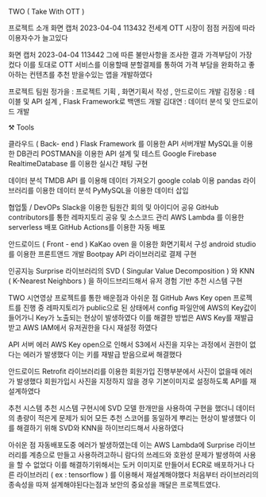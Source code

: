 TWO ( Take With OTT )


프로젝트 소개
화면 캡처 2023-04-04 113432 전세계 OTT 시장이 점점 커짐에 따라 이용자수가 늘고있다

화면 캡처 2023-04-04 113442 그에 따른 불만사항을 조사한 결과 가격부담이 가장 컸다
이를 토대로 OTT 서비스를 이용할때 분할결제를 통하여 가격 부담을 완화하고
좋아하는 컨텐츠를 추천 받을수있는 앱을 개발하였다

프로젝트 팀원
정가을 : 프로젝트 기획 , 화면기획서 작성 , 안드로이드 개발
김정웅 : 테이블 및 API 설계 , Flask Framework로 백앤드 개발
김대연 : 데이터 분석 및 안드로이드 개발

⚒️ Tools
   
   

클라우드 ( Back- end )
Flask Framework 를 이용한 API 서버개발
MySQL을 이용한 DB관리
POSTMAN을 이용한 API 설계 및 테스트
Google Firebase RealtimeDatabase 를 이용한 실시간 채팅 구현

데이터 분석
TMDB API 를 이용해 데이터 가져오기
google colab 이용
pandas 라이브러리를 이용한 데이터 분석
PyMySQL을 이용한 데이터 삽입

협업툴 / DevOPs
Slack을 이용한 팀원간 회의 및 아이디어 공유
GitHub contributors를 통한 레파지토리 공유 및 소스코드 관리
AWS Lambda 를 이용한 serverless 배포
GitHub Actions를 이용한 자동 배포

안드로이드 ( Front - end )
KaKao oven 을 이용한 화면기획서 구성
android studio 를 이용한 프론트앤드 개발
Bootpay API 라이브러리로 결제 구현

인공지능
Surprise 라이브러리의 SVD ( Singular Value Decomposition ) 와 KNN ( K-Nearest Neighbors ) 을 하이드브리드해서 유저 경험 기반 추천 시스템 구현

TWO 시연영상
프로젝트를 통한 배운점과 아쉬운 점
GitHub Aws Key open
프로젝트를 진행 중 레파지토리가 public으로 된 상태에서 config 파일안에 AWS의 Key값이 들어가니 Key가 노출되는 현상이 발생하였다
이를 해결한 방법은 AWS Key를 재발급 받고 AWS IAM에서 유저권한을 다시 재설정 하였다

API 서버 에러
AWS Key open으로 인해서 S3에서 사진을 지우는 과정에서 권한이 없다는 에러가 발생했다
이는 키를 재발급 받음으로써 해결했다

안드로이드
Retrofit 라이브러리를 이용한 회원가입 진행부분에서 사진이 없을때 에러가 발생했다
회원가입시 사진을 지정하지 않을 경우 기본이미지로 설정하도록 API를 재설계하였다

추천 시스템
추천 시스템 구현시에 SVD 모델 한개만을 사용하여 구현을 했더니 데이터의 총량이 적은게 문제가 되어
모든 추천 스코어를 동일하게 뿌리는 현상이 발생했다
이를 해결하기 위해 SVD와 KNN을 하이브리드해서 사용하였다

아쉬운 점
자동배포도중 에러가 발생하였는데 이는 AWS Lambda에 Surprise 라이브러리를 계층으로 만들고 사용하려고하니
람다의 쓰레드와 호완성 문제가 발생하여 사용을 할 수 없었다 이를 해결하기위해서는 도커 이미지로 만들어서 ECR로 배포하거나
다른 라이브러리 ( ex : tensorflow ) 를 이용해서 재설계해야했다
처음부터 라이브러리의 종속성을 따져 설계해야된다는점과 보안의 중요성을 깨달은 프로젝트였다.

